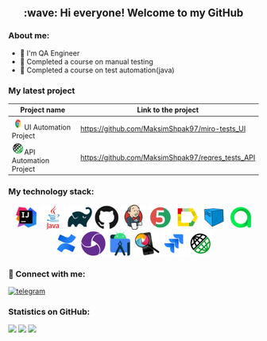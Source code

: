 <h2 align="center">:wave: Hi everyone! Welcome to my GitHub</h2>


### About me:

- 💼 I'm QA Engineer
- :green_book: Completed a course on manual testing
- :green_book: Completed a course on test automation(java)

### My latest project

| Project name                                                                                | Link to the project                                         |
|------------------------------------------------------------------------------------------------------------|----------------------------------------------------------|
| <img src="images/Chrome.svg" width="25" height="25"  alt="Chrome"/>UI Automation Project              | https://github.com/MaksimShpak97/miro-tests_UI           |
| <img src="images/Rest-Assured.svg" width="25" height="25"  alt="Rest assured"/>API Automation Project | https://github.com/MaksimShpak97/reqres_tests_API        |


### My technology stack:

<p align="center">  
    <a href="https://www.jetbrains.com/idea/"><img src="images/Idea.png" title="IDEA" width="50" height="50"  alt="IDEA"/></a>
    <a href="https://www.java.com/"><img src="images/Java.svg" title="Java" width="50" height="50"  alt="Java"/></a>
    <a href="https://gradle.org/"><img src="images/Gradle.svg" title="Gradle" width="50" height="50"  alt="Gradle"/></a>
    <a href="https://github.com/"><img src="images/Github.svg" title="GitHub" width="50" height="50"  alt="Github"/></a>
    <a href="https://www.jenkins.io/"><img src="images/Jenkins.svg" title="Jenkins" width="50" height="50"  alt="Jenkins"/></a>
    <a href="https://junit.org/junit5/"><img src="images/JUnit5.svg" title="JUnit5" width="50" height="50"  alt="JUnit 5"/></a>
    <a href="https://github.com/allure-framework/allure2"><img src="images/Allure_Report.svg" title="Allure Report" width="50" height="50"  alt="Allure"/></a>
    <a href="https://aerokube.com/selenoid/"><img src="images/Selenoid.svg" title="Selenoid" width="50" height="50"  alt="Selenoid"/></a>
    <a href="https://qameta.io/"><img src="images/Allure_TestOps.svg" title="Allure TestOps" width="50" height="50"  alt="Allure testOps"/></a>
    <a href="https://www.atlassian.com/ru/software/confluence/"><img src="images/Confluence.svg" title="Confluence" width="50" height="50"  alt="Confluence"/></a>
    <a href="https://appium.io/"><img src="images/Appium.png" title="Appium" width="50" height="50"  alt="Appium"/></a>
    <a href="https://developer.android.com/studio/"><img src="images/Android-Studio.svg" title="Android studio" width="50" height="50"  alt="Android studio"/></a>
    <a href="https://github.com/appium/appium-inspector/"><img src="images/Appium-inspector.png" title="Appium inspector" width="50" height="50"  alt="Appium inspector"/></a>
    <a href="https://www.atlassian.com/ru/software/jira"><img src="images/Jira.svg" title="Jira" width="50" height="50"  alt="Jira"/></a>
    <a href="https://rest-assured.io/"><img src="images/Rest-Assured.svg" title="Rest Assured" width="50" height="50"  alt="Rest Assured"/></a>
  </p>

### :email: Connect with me:

[//]: # ([<img src='https://cdn.jsdelivr.net/npm/simple-icons@3.0.1/icons/linkedin.svg' alt='linkedin' height='30'>]&#40;https://www.linkedin.com/in/maksim-shpak-8422b8245/&#41;)
[//]: # ([<img src='https://cdn.jsdelivr.net/npm/simple-icons@3.0.1/icons/telegram.svg' alt='telegram' height='30'>]&#40;https://t.me/WarnerBrotherss&#41;)
[<img src='https://cdn.icon-icons.com/icons2/2429/PNG/128/telegram_logo_icon_147228.png' alt='telegram' height='42'>](https://t.me/WarnerBrotherss)

### Statistics on GitHub:


![](https://github-profile-summary-cards.vercel.app/api/cards/profile-details?username=MaksimShpak97&theme=radical)
![](https://github-profile-summary-cards.vercel.app/api/cards/stats?username=MaksimShpak97&theme=radical)
![](https://github-profile-summary-cards.vercel.app/api/cards/productive-time?username=MaksimShpak97&theme=radical)
  
